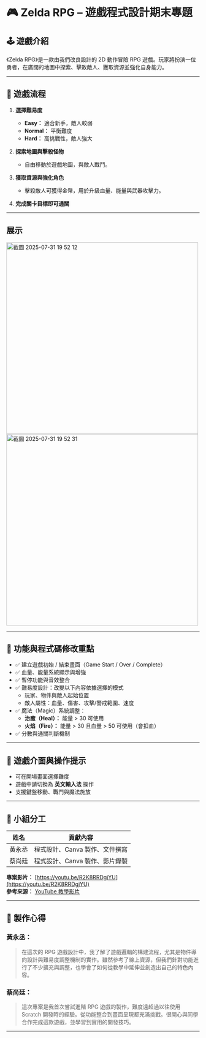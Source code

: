 # 🎮 Zelda RPG – 遊戲程式設計期末專題

## 🕹️ 遊戲介紹

《Zelda RPG》是一款由我們改良設計的 2D 動作冒險 RPG 遊戲。玩家將扮演一位勇者，在廣闊的地圖中探索、擊敗敵人、獲取資源並強化自身能力。

---

## 🎯 遊戲流程

1. **選擇難易度**  
   - **Easy：** 適合新手，敵人較弱  
   - **Normal：** 平衡難度  
   - **Hard：** 高挑戰性，敵人強大

2. **探索地圖與擊殺怪物**  
   - 自由移動於遊戲地圖，與敵人戰鬥。

3. **獲取資源與強化角色**  
   - 擊殺敵人可獲得金幣，用於升級血量、能量與武器攻擊力。

4. **完成關卡目標即可通關**

---

## 展示

<img width="500" alt="截圖 2025-07-31 19 52 12" src="https://github.com/user-attachments/assets/a675bd2a-cb88-4960-b48d-057e0a2f6455" />
<img width="500" alt="截圖 2025-07-31 19 52 31" src="https://github.com/user-attachments/assets/f8bd32a1-6df1-48ef-a86b-1df809079287" />

---

## 🧩 功能與程式碼修改重點

- ✅ 建立遊戲初始 / 結束畫面（Game Start / Over / Complete）
- ✅ 血量、能量系統顯示與增強
- ✅ 暫停功能與音效整合
- ✅ 難易度設計：改變以下內容依據選擇的模式
  - 玩家、物件與敵人起始位置
  - 敵人屬性：血量、傷害、攻擊/警戒範圍、速度
- ✅ 魔法（Magic）系統調整：
  - **治癒（Heal）：** 能量 > 30 可使用
  - **火焰（Fire）：** 能量 > 30 且血量 > 50 可使用（會扣血）
- ✅ 分數與通關判斷機制

---

## 🎨 遊戲介面與操作提示

- 可在開場畫面選擇難度  
- 遊戲中請切換為 **英文輸入法** 操作  
- 支援鍵盤移動、戰鬥與魔法施放

---

## 👥 小組分工

| 姓名     | 貢獻內容                             |
|----------|--------------------------------------|
| 黃永丞   | 程式設計、Canva 製作、文件撰寫     |
| 蔡尚廷   | 程式設計、Canva 製作、影片錄製       |

**專案影片：** [https://youtu.be/R2K8RRDgjYU](https://youtu.be/R2K8RRDgjYU)  
**參考來源：** [YouTube 教學影片](https://youtu.be/QU1pPzEGrqw?si=BN1lHunKZ6sagiGU)

---

## 🧠 製作心得

### 黃永丞：
> 在這次的 RPG 遊戲設計中，我了解了遊戲邏輯的構建流程，尤其是物件導向設計與難易度調整機制的實作。雖然參考了線上資源，但我們針對功能進行了不少擴充與調整，也學會了如何從教學中延伸並創造出自己的特色內容。

### 蔡尚廷：
> 這次專案是我首次嘗試進階 RPG 遊戲的製作，難度遠超過以往使用 Scratch 開發時的經驗。從功能整合到畫面呈現都充滿挑戰。很開心與同學合作完成這款遊戲，並學習到實用的開發技巧。

---
